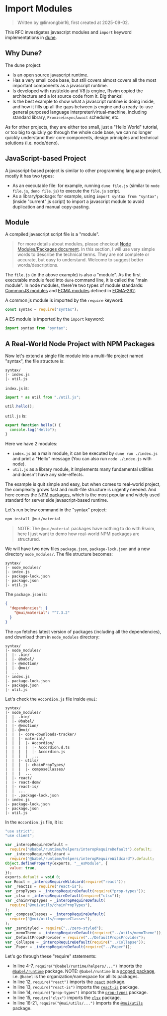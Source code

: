 # Import Modules

> Written by @linrongbin16, first created at 2025-09-02.

This RFC investigates javascript modules and `import` keyword implementations in [dune](https://github.com/aalykiot/dune).

## Why Dune?

The dune project:

- Is an open source javascript runtime.
- Has a very small code base, but still covers almost covers all the most important components as a javascript runtime.
- Is developed with rust/tokio and V8 js engine, Rsvim copied the architecture and a lot source code from it. Big thanks!
- Is the best example to show what a javascript runtime is doing inside, and how it fills up all the gaps between js engine and a ready-to-use general purposed language interpreter/virtual-machine, including standard library, `Promise`/`async`/`await` scheduler, etc.

As for other projects, they are either too small, just a "Hello World" tutorial, or too big to quickly go through the whole code base, we can no longer quickly understand their core components, design principles and technical solutions (i.e. node/deno).

## JavaScript-based Project

A javascript-based project is similar to other programming language project, mostly it has two types:

- As an executable file: for example, running `dune file.js` (similar to `node file.js`, `deno file.js`) to execute the `file.js` script.
- As a library/package: for example, using `import syntax from "syntax";` (inside "current" js script) to import a javascript module to avoid duplication and manual copy-pasting.

## Module

A compiled javascript script file is a "module".

> For more details about modules, please checkout [Node Modules/Packages document](https://nodejs.org/api/packages.html). In this section, I will use very simple words to describe the technical terms. They are not complete or accurate, but easy to understand. Welcome to suggest better words/descriptions.

The `file.js` (in the above example) is also a "module". As the first executable module feed into `dune` command line, it is called the "main module". In node modules, there're two types of module standards: [CommonJS modules](https://nodejs.org/api/modules.html#modules-commonjs-modules) and [ECMA modules](https://nodejs.org/api/esm.html) defined in [ECMA-262](https://tc39.es/ecma262/#sec-modules).

A common js module is imported by the `require` keyword:

```javascript
const syntax = require("syntax");
```

A ES module is imported by the `import` keyword:

```javascript
import syntax from "syntax";
```

## A Real-World Node Project with NPM Packages

Now let's extend a single file module into a multi-file project named "syntax", the file structure is:

```text
syntax/
|- index.js
|- util.js
```

`index.js` is:

```javascript
import * as util from "./util.js";

util.hello();
```

`util.js` is:

```javascript
export function hello() {
  console.log("Hello");
}
```

Here we have 2 modules:

- `index.js` as a main module, it can be executed by `dune run ./index.js` and print a "Hello" message (You can also run `node ./index.js` with node).
- `util.js` as a library module, it implements many fundamental utilities and doesn't have any side-effects.

The example is quit simple and easy, but when comes to real-world project, the complexity grows fast and multi-file structure is urgently needed. And here comes the [NPM packages](https://docs.npmjs.com/about-packages-and-modules), which is the most popular and widely used standard for server side javascript-based runtime.

Let's run below command in the "syntax" project:

```bash
npm install @mui/material
```

> NOTE: The `@mui/material` packages have nothing to do with Rsvim, here I just want to demo how real-world NPM packages are structured.

We will have two new files `package.json`, `package-lock.json` and a new directory `node_modules/`. The file structure becomes:

```text
syntax/
|- node_modules/
|- index.js
|- package-lock.json
|- package.json
|- util.js
```

The `package.json` is:

```json
{
  "dependencies": {
    "@mui/material": "^7.3.2"
  }
}
```

The `npm` fetches latest version of packages (including all the dependencies), and download them in `node_modules` directory:

```text
syntax/
|- node_modules/
|  |- .bin/
|  |- @babel/
|  |- @emotion/
|  |- @mui/
|  ...
|- index.js
|- package-lock.json
|- package.json
|- util.js
```

Let's check the `Accordion.js` file inside `@mui`:

```text
syntax/
|- node_modules/
|  |- .bin/
|  |- @babel/
|  |- @emotion/
|  |- @mui/
|  |  |- core-downloads-tracker/
|  |  |- material/
|  |  |  |- Accordion/
|  |  |  |  |- Accordion.d.ts
|  |  |  |  |- Accordion.js
|  |  |  |  ...
|  |  |- utils/
|  |  |  |- chainPropTypes/
|  |  |  |- composeClasses/
|  |  |  ...
|  |- react/
|  |- react-dom/
|  |- react-is/
|  |  ...
|  |- .package-lock.json
|- index.js
|- package-lock.json
|- package.json
|- util.js
```

In the `Accordion.js` file, it is:

```javascript
"use strict";
"use client";

var _interopRequireDefault =
  require("@babel/runtime/helpers/interopRequireDefault").default;
var _interopRequireWildcard =
  require("@babel/runtime/helpers/interopRequireWildcard").default;
Object.defineProperty(exports, "__esModule", {
  value: true,
});
exports.default = void 0;
var React = _interopRequireWildcard(require("react"));
var _reactIs = require("react-is");
var _propTypes = _interopRequireDefault(require("prop-types"));
var _clsx = _interopRequireDefault(require("clsx"));
var _chainPropTypes = _interopRequireDefault(
  require("@mui/utils/chainPropTypes"),
);
var _composeClasses = _interopRequireDefault(
  require("@mui/utils/composeClasses"),
);
var _zeroStyled = require("../zero-styled");
var _memoTheme = _interopRequireDefault(require("../utils/memoTheme"));
var _DefaultPropsProvider = require("../DefaultPropsProvider");
var _Collapse = _interopRequireDefault(require("../Collapse"));
var _Paper = _interopRequireDefault(require("../Paper"));
```

Let's go through these "require" statements:

- In line 4-7, `require("@babel/runtime/helpers/...")` imports the [`@babel/runtime`](https://www.npmjs.com/package/@babel/runtime) package. NOTE: `@babel/runtime` is a [scoped package](https://docs.npmjs.com/cli/v11/using-npm/scope), i.e. `@babel` is the organization/namespace for all its packages.
- In line 12, `require("react")` imports the [`react`](https://www.npmjs.com/package/react) package.
- In line 13, `require("react-is")` imports the [`react-is`](https://www.npmjs.com/package/react-is) package.
- In line 14, `require("prop-types")` imports the [`prop-types`](https://www.npmjs.com/package/prop-types) package.
- In line 15, `require("clsx")` imports the [`clsx`](https://www.npmjs.com/package/clsx) package.
- In line 16-21, `require("@mui/utils/...")` imports the [`@mui/utils`](https://www.npmjs.com/package/@mui/utils) package.
